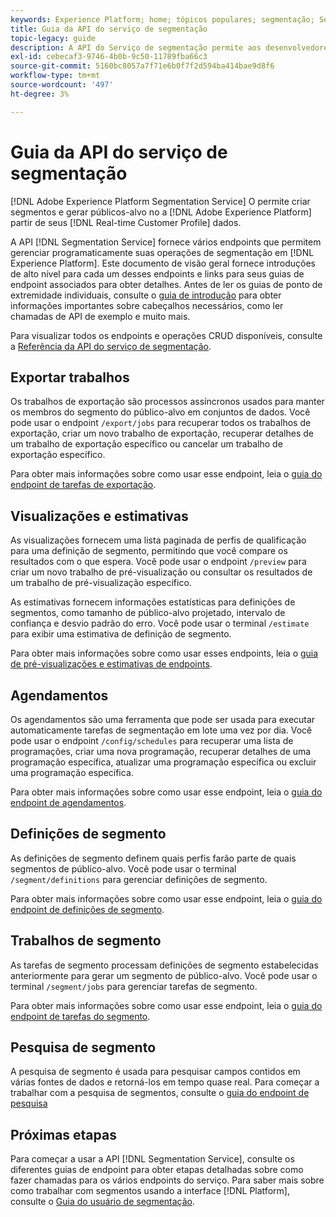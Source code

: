 ```yaml
---
keywords: Experience Platform; home; tópicos populares; segmentação; Segmentação; Serviço de segmentação; API; api;
title: Guia da API do serviço de segmentação
topic-legacy: guide
description: A API do Serviço de segmentação permite aos desenvolvedores gerenciar programaticamente as operações de segmentação no Adobe Experience Platform. Siga este manual para saber como executar operações importantes usando a API.
exl-id: cebecaf3-9746-4b0b-9c50-11789fba66c3
source-git-commit: 5160bc8057a7f71e6b0f7f2d594ba414bae9d8f6
workflow-type: tm+mt
source-wordcount: '497'
ht-degree: 3%

---
```


# Guia da API do serviço de segmentação

[!DNL Adobe Experience Platform Segmentation Service] O permite criar segmentos e gerar públicos-alvo no a  [!DNL Adobe Experience Platform] partir de seus  [!DNL Real-time Customer Profile] dados.

A API [!DNL Segmentation Service] fornece vários endpoints que permitem gerenciar programaticamente suas operações de segmentação em [!DNL Experience Platform]. Este documento de visão geral fornece introduções de alto nível para cada um desses endpoints e links para seus guias de endpoint associados para obter detalhes. Antes de ler os guias de ponto de extremidade individuais, consulte o [guia de introdução](./getting-started.md) para obter informações importantes sobre cabeçalhos necessários, como ler chamadas de API de exemplo e muito mais.

Para visualizar todos os endpoints e operações CRUD disponíveis, consulte a [Referência da API do serviço de segmentação](https://www.adobe.io/experience-platform-apis/references/segmentation/).

## Exportar trabalhos

Os trabalhos de exportação são processos assíncronos usados para manter os membros do segmento do público-alvo em conjuntos de dados. Você pode usar o endpoint `/export/jobs` para recuperar todos os trabalhos de exportação, criar um novo trabalho de exportação, recuperar detalhes de um trabalho de exportação específico ou cancelar um trabalho de exportação específico.

Para obter mais informações sobre como usar esse endpoint, leia o [guia do endpoint de tarefas de exportação](./export-jobs.md).

## Visualizações e estimativas

As visualizações fornecem uma lista paginada de perfis de qualificação para uma definição de segmento, permitindo que você compare os resultados com o que espera. Você pode usar o endpoint `/preview` para criar um novo trabalho de pré-visualização ou consultar os resultados de um trabalho de pré-visualização específico.

As estimativas fornecem informações estatísticas para definições de segmentos, como tamanho de público-alvo projetado, intervalo de confiança e desvio padrão do erro. Você pode usar o terminal `/estimate` para exibir uma estimativa de definição de segmento.

Para obter mais informações sobre como usar esses endpoints, leia o [guia de pré-visualizações e estimativas de endpoints](./previews-and-estimates.md).

## Agendamentos

Os agendamentos são uma ferramenta que pode ser usada para executar automaticamente tarefas de segmentação em lote uma vez por dia. Você pode usar o endpoint `/config/schedules` para recuperar uma lista de programações, criar uma nova programação, recuperar detalhes de uma programação específica, atualizar uma programação específica ou excluir uma programação específica.

Para obter mais informações sobre como usar esse endpoint, leia o [guia do endpoint de agendamentos](./schedules.md).

## Definições de segmento

As definições de segmento definem quais perfis farão parte de quais segmentos de público-alvo. Você pode usar o terminal `/segment/definitions` para gerenciar definições de segmento.

Para obter mais informações sobre como usar esse endpoint, leia o [guia do endpoint de definições de segmento](./segment-definitions.md).

## Trabalhos de segmento

As tarefas de segmento processam definições de segmento estabelecidas anteriormente para gerar um segmento de público-alvo. Você pode usar o terminal `/segment/jobs` para gerenciar tarefas de segmento.

Para obter mais informações sobre como usar esse endpoint, leia o [guia do endpoint de tarefas do segmento](./segment-jobs.md).

## Pesquisa de segmento

A pesquisa de segmento é usada para pesquisar campos contidos em várias fontes de dados e retorná-los em tempo quase real. Para começar a trabalhar com a pesquisa de segmentos, consulte o [guia do endpoint de pesquisa](segment-search.md)

## Próximas etapas

Para começar a usar a API [!DNL Segmentation Service], consulte os diferentes guias de endpoint para obter etapas detalhadas sobre como fazer chamadas para os vários endpoints do serviço. Para saber mais sobre como trabalhar com segmentos usando a interface [!DNL Platform], consulte o [Guia do usuário de segmentação](../ui/overview.md).
